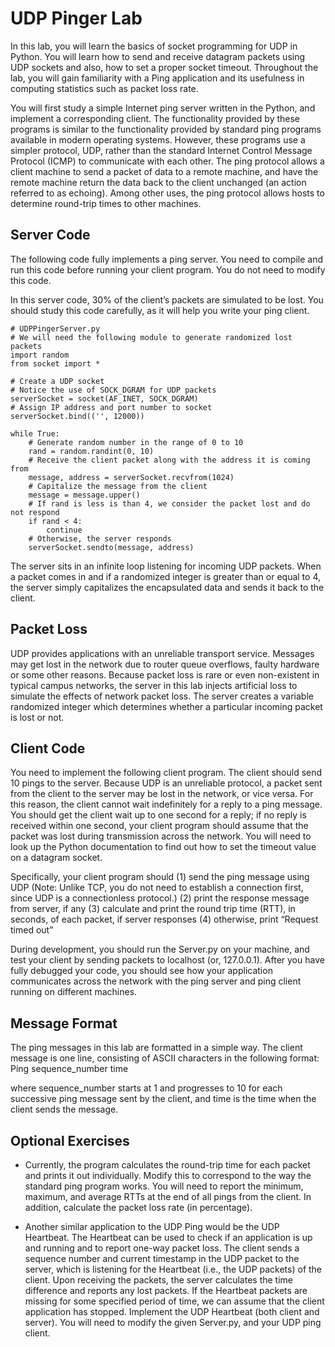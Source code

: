 # UDP Pinger Lab

In this lab, you will learn the basics of socket programming for UDP in Python. You will learn how to send and receive datagram packets using UDP sockets and also,
how to set a proper socket timeout. Throughout the lab, you will gain familiarity with a Ping application and its usefulness in computing statistics such as packet loss rate.

You will first study a simple Internet ping server written in the Python, and implement a corresponding client. The functionality provided by these programs is similar to the
functionality provided by standard ping programs available in modern operating systems. However, these programs use a simpler protocol, UDP, rather than the standard Internet
Control Message Protocol (ICMP) to communicate with each other. The ping protocol allows a client machine to send a packet of data to a remote machine, and have the remote
machine return the data back to the client unchanged (an action referred to as echoing). Among other uses, the ping protocol allows hosts to determine round-trip times to other
machines. 


## Server Code

The following code fully implements a ping server. You need to compile and run this code before running your client program. You do not need to modify this code.

In this server code, 30% of the client’s packets are simulated to be lost. You should study this code carefully, as it will help you write your ping client. 
```
# UDPPingerServer.py
# We will need the following module to generate randomized lost packets
import random
from socket import *

# Create a UDP socket 
# Notice the use of SOCK_DGRAM for UDP packets
serverSocket = socket(AF_INET, SOCK_DGRAM)
# Assign IP address and port number to socket
serverSocket.bind(('', 12000))

while True:
	# Generate random number in the range of 0 to 10
	rand = random.randint(0, 10)    
	# Receive the client packet along with the address it is coming from 
	message, address = serverSocket.recvfrom(1024)
	# Capitalize the message from the client
	message = message.upper()
	# If rand is less is than 4, we consider the packet lost and do not respond
	if rand < 4:
		continue
	# Otherwise, the server responds    
	serverSocket.sendto(message, address)
```

The server sits in an infinite loop listening for incoming UDP packets. When a packet comes in and if a randomized integer is greater than or equal to 4, the server
simply capitalizes the encapsulated data and sends it back to the client. 

## Packet Loss

UDP provides applications with an unreliable transport service. Messages may get lost in the network due to router queue overflows, faulty hardware or some other reasons.
Because packet loss is rare or even non-existent in typical campus networks, the server in this lab injects artificial loss to simulate the effects of network packet loss.
The server creates a variable randomized integer which determines whether a particular incoming packet is lost or not.

## Client Code

You need to implement the following client program.
The client should send 10 pings to the server. Because UDP is an unreliable protocol, a packet sent from the client to the server may be lost in the network, or vice versa.
For this reason, the client cannot wait indefinitely for a reply to a ping message. You should get the client wait up to one second for a reply; if no reply is received within
one second, your client program should assume that the packet was lost during transmission across the network. You will need to look up the Python documentation to find out
how to set the timeout value on a datagram socket. 

Specifically, your client program should 
(1) send the ping message using UDP (Note: Unlike TCP, you do not need to establish a connection first, since UDP is a connectionless protocol.)
(2) print the response message from server, if any
(3) calculate and print the round trip time (RTT), in seconds, of each packet, if server responses 
(4) otherwise, print “Request timed out”

During development, you should run the Server.py on your machine, and test your client by sending packets to localhost (or, 127.0.0.1). After you have fully debugged your code,
you should see how your application communicates across the network with the ping server and ping client running on different machines.

## Message Format

The ping messages in this lab are formatted in a simple way. The client message is one line, consisting of ASCII characters in the following format:
   Ping sequence_number time 

where sequence_number starts at 1 and progresses to 10 for each successive ping message sent by the client, and time is the time when the client sends the message.

## Optional Exercises

* Currently, the program calculates the round-trip time for each packet and prints it out individually. Modify this to correspond to the way the standard ping program
works. You will need to report the minimum, maximum, and average RTTs at the end of all pings from the client. In addition, calculate the packet loss rate (in percentage).

* Another similar application to the UDP Ping would be the UDP Heartbeat. The Heartbeat can be used to check if an application is up and running and to report one-way packet
loss. The client sends a sequence number and current timestamp in the UDP packet to the server, which is listening for the Heartbeat (i.e., the UDP packets) of the client.
Upon receiving the packets, the server calculates the time difference and reports any lost packets. If the Heartbeat packets are missing for some specified period of time,
we can assume that the client application has stopped. Implement the UDP Heartbeat (both client and server). You will need to modify the given Server.py, and your
UDP ping client.

